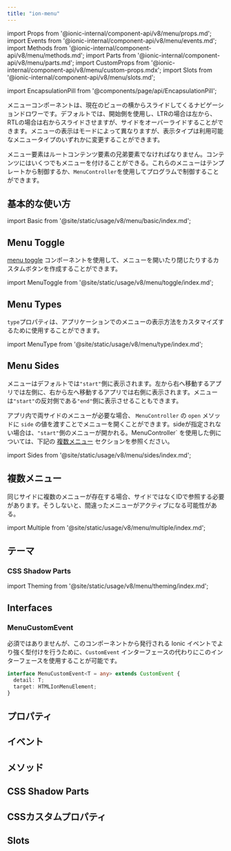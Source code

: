 ```yaml
---
title: "ion-menu"
---
```

import Props from '@ionic-internal/component-api/v8/menu/props.md';
import Events from '@ionic-internal/component-api/v8/menu/events.md';
import Methods from '@ionic-internal/component-api/v8/menu/methods.md';
import Parts from '@ionic-internal/component-api/v8/menu/parts.md';
import CustomProps from '@ionic-internal/component-api/v8/menu/custom-props.mdx';
import Slots from '@ionic-internal/component-api/v8/menu/slots.md';

<head>
  <title>ion-menu: API Framework Docs for Types of Menu Components</title>
  <meta name="description" content="ion-menuコンポーネントは、現在のビューの横からスライドして入ってくるナビゲーションドロワーです。Ionic APIで利用可能なメニューの種類については、フレームワークのドキュメントをご覧ください。" />
</head>

import EncapsulationPill from '@components/page/api/EncapsulationPill';

<EncapsulationPill type="shadow" />


メニューコンポーネントは、現在のビューの横からスライドしてくるナビゲーションドロワーです。デフォルトでは、開始側を使用し、LTRの場合は左から、RTLの場合は右からスライドさせますが、サイドをオーバーライドすることができます。メニューの表示はモードによって異なりますが、表示タイプは利用可能なメニュータイプのいずれかに変更することができます。

メニュー要素はルートコンテンツ要素の兄弟要素でなければなりません。コンテンツにはいくつでもメニューを付けることができる。これらのメニューはテンプレートから制御するか、`MenuController`を使用してプログラムで制御することができます。

## 基本的な使い方

import Basic from '@site/static/usage/v8/menu/basic/index.md';

<Basic />


## Menu Toggle

[menu toggle](./menu-toggle) コンポーネントを使用して、メニューを開いたり閉じたりするカスタムボタンを作成することができます。

import MenuToggle from '@site/static/usage/v8/menu/toggle/index.md';

<MenuToggle />


## Menu Types

`type`プロパティは、アプリケーションでのメニューの表示方法をカスタマイズするために使用することができます。

import MenuType from '@site/static/usage/v8/menu/type/index.md';

<MenuType />


## Menu Sides

メニューはデフォルトでは`"start"`側に表示されます。左から右へ移動するアプリでは左側に、右から左へ移動するアプリでは右側に表示されます。メニューは`"start"`の反対側である`"end"`側に表示させることもできます。

アプリ内で両サイドのメニューが必要な場合、 `MenuController` の `open` メソッドに `side` の値を渡すことでメニューを開くことができます。sideが指定されない場合は、`"start"`側のメニューが開かれる。MenuController` を使用した例については、下記の [複数メニュー](#multiple-menus) セクションを参照ください。

import Sides from '@site/static/usage/v8/menu/sides/index.md';

<Sides />


## 複数メニュー

同じサイドに複数のメニューが存在する場合、サイドではなくIDで参照する必要があります。そうしないと、間違ったメニューがアクティブになる可能性がある。

import Multiple from '@site/static/usage/v8/menu/multiple/index.md';

<Multiple />


## テーマ

### CSS Shadow Parts

import Theming from '@site/static/usage/v8/menu/theming/index.md';

<Theming />

## Interfaces

### MenuCustomEvent

必須ではありませんが、このコンポーネントから発行される Ionic イベントでより強く型付けを行うために、`CustomEvent` インターフェースの代わりにこのインターフェースを使用することが可能です。

```typescript
interface MenuCustomEvent<T = any> extends CustomEvent {
  detail: T;
  target: HTMLIonMenuElement;
}
```




## プロパティ
<Props />

## イベント
<Events />

## メソッド
<Methods />

## CSS Shadow Parts
<Parts />

## CSSカスタムプロパティ
<CustomProps />

## Slots
<Slots />
